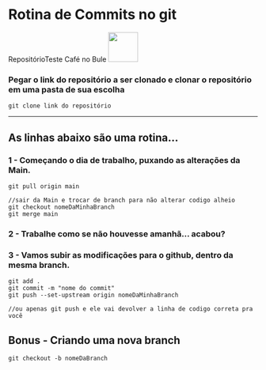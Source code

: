 # Rotina de Commits no git
RepositórioTeste Café no Bule 
<img src="https://encrypted-tbn0.gstatic.com/images?q=tbn:ANd9GcRimgwN0yxiKDLmKa5dHz8Z8jq8IupAxz_3kQ&usqp=CAU" width="60px" alt="">


### Pegar o link do repositório a ser clonado e clonar o repositório em uma pasta de sua escolha
```
git clone link do repositório
```

<hr/>

## As linhas abaixo são uma rotina...
### 1 - Começando o dia de trabalho, puxando as alterações da Main.
```
git pull origin main

//sair da Main e trocar de branch para não alterar codigo alheio
git checkout nomeDaMinhaBranch
git merge main
```
### 2 - Trabalhe como se não houvesse amanhã...  acabou?

### 3 - Vamos subir as modificações para o github, dentro da mesma branch.
```
git add .
git commit -m "nome do commit"
git push --set-upstream origin nomeDaMinhaBranch

//ou apenas git push e ele vai devolver a linha de codigo correta pra você
```

## Bonus - Criando uma nova branch
```git checkout -b nomeDaBranch```

